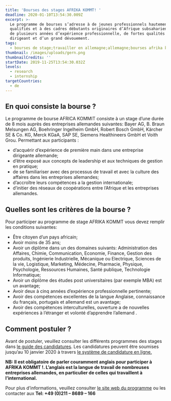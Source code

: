 ```yaml
---
title: 'Bourses des stages AFRIKA KOMMT! '
deadline: 2020-01-10T13:54:30.009Z
excerpt: >-
  Le programme de bourses s’adresse à de jeunes professionnels hautement
  qualifiés et à des cadres débutants originaires d’Afrique subsaharienne, dotés
  de plusieurs années d’expérience professionnelle, de fortes qualités de
  dirigeant et d’un grand dévouement.
tags:
  - bourses de stage;travailler en allemagne;allemagne;bourses afrika kommt
thumbnail: /images/uploads/gern.png
thumbnailCredits: ''
startDate: 2019-11-25T13:54:30.032Z
levels:
  - research
  - internship
targetCountries:
  - de
---
```


## En quoi consiste la bourse ?

Le programme de bourse AFRICA KOMMIT consiste à un stage d’une durée de 8 mois auprès des entreprises allemandes suivantes: Bayer AG, B. Braun Melsungen AG, Boehringer Ingelheim GmbH, Robert Bosch GmbH, Kärcher SE & Co. KG, Merck KGaA, SAP SE, Siemens Healthineers GmbH et Voith Grou. Permettant aux participants :

- d’acquérir d’expérience de première main dans une entreprise dirigeante allemande;
- d’être exposé aux concepts de leadership et aux techniques de gestion en pratique;
- de se familiariser avec des processus de travail et avec la culture des affaires dans les entreprises allemandes;
- d’accroître leurs compétences a la gestion internationale;
- d’initier des réseaux de coopérations entre l’Afrique et les entreprises allemandes.

## Quelles sont les critères de la bourse ?

Pour participer au programme de stage AFRIKA KOMMT vous devez remplir les conditions suivantes:

- Être citoyen d’un pays africain;
- Avoir moins de 35 ans;
- Avoir un diplôme dans un des domaines suivants: Administration des Affaires, Chimie, Communication, Economie, Finance, Gestion des produits, Ingénierie Industrielle, Mécanique ou Electrique, Sciences de la vie, Logistique, Marketing, Médecine, Pharmacie, Physique, Psychologie, Ressources Humaines, Santé publique, Technologie Informatique;
- Avoir un diplôme des études post universitaires (par exemple MBA) est un avantage;
- Avoir deux à cinq années d’expérience professionnelle pertinente;
- Avoir des compétences excellentes de la langue Anglaise, connaissance du français, portugais et allemand est un avantage;
- Avoir des compétences interculturelles, ouverture a de nouvelles expériences à l’étranger et volonté d’apprendre l’allemand .

## Comment postuler ?

Avant de postuler, veuillez consulter les différents programmes des stages dans <a href="https://afrika-kommt.de/wp/wp-content/downloads/home/Announcement_AK9.pdf" target="_blank" rel="noopener noreferrer">le guide des candidatures</a>. Les candidatures peuvent être soumises jusqu’au 10 janvier 2020 à travers <a href="https://afrika-kommt.de/ak/" target="_blank" rel="noopener noreferrer">le système de candidature en ligne.</a>

**NB: Il est obligatoire de parler couramment anglais pour participer à AFRIKA KOMMT !. L’anglais est la langue de travail de nombreuses entreprises allemandes, en particulier de celles qui travaillent à l’international.**

Pour plus d’informations, veuillez consulter <a href="https://www.afrika-kommt.de/" target="_blank" rel="noopener noreferrer">le site web du programme</a> ou les contacter aux **Tel: +49 (0)211 – 8689 – 166**
